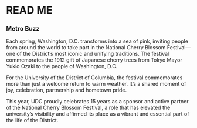 # READ ME


### Metro Buzz

Each spring, Washington, D.C. transforms into a sea of pink, inviting people from around the world to take part in the National Cherry Blossom Festival—one of the District’s most iconic and unifying traditions. The festival commemorates the 1912 gift of Japanese cherry trees from Tokyo Mayor Yukio Ozaki to the people of Washington, D.C.

For the University of the District of Columbia, the festival commemorates more than just a welcome return to warm weather. It’s a shared moment of joy, celebration, partnership and hometown pride.

This year, UDC proudly celebrates 15 years as a sponsor and active partner of the National Cherry Blossom Festival, a role that has elevated the university’s visibility and affirmed its place as a vibrant and essential part of the life of the District.

